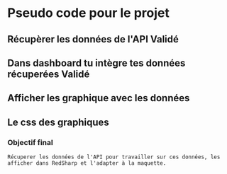 # Pseudo code pour le projet

## Récupèrer les données de l'API Validé

## Dans dashboard tu intègre tes données récuperées Validé

## Afficher les graphique avec les données

## Le css des graphiques

### Objectif final

    Récuperer les données de l'API pour travailler sur ces données, les afficher dans RedSharp et l'adapter à la maquette.

